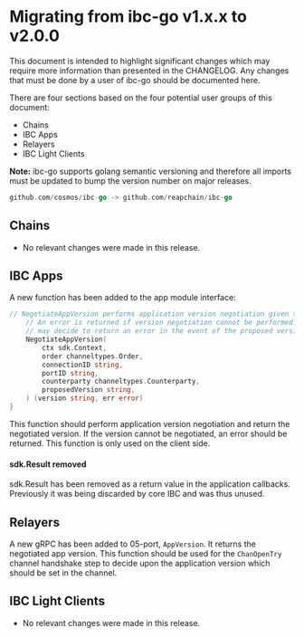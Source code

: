 # Migrating from ibc-go v1.x.x to v2.0.0

This document is intended to highlight significant changes which may require more information than presented in the CHANGELOG.
Any changes that must be done by a user of ibc-go should be documented here.

There are four sections based on the four potential user groups of this document:
- Chains
- IBC Apps
- Relayers
- IBC Light Clients

**Note:** ibc-go supports golang semantic versioning and therefore all imports must be updated to bump the version number on major releases.
```go
github.com/cosmos/ibc-go -> github.com/reapchain/ibc-go
```

## Chains

- No relevant changes were made in this release.

## IBC Apps

A new function has been added to the app module interface:
```go
// NegotiateAppVersion performs application version negotiation given the provided channel ordering, connectionID, portID, counterparty and proposed version.
    // An error is returned if version negotiation cannot be performed. For example, an application module implementing this interface
    // may decide to return an error in the event of the proposed version being incompatible with it's own
    NegotiateAppVersion(
        ctx sdk.Context,
        order channeltypes.Order,
        connectionID string,
        portID string,
        counterparty channeltypes.Counterparty,
        proposedVersion string,
    ) (version string, err error)
}
```

This function should perform application version negotiation and return the negotiated version. If the version cannot be negotiated, an error should be returned. This function is only used on the client side.

#### sdk.Result removed

sdk.Result has been removed as a return value in the application callbacks. Previously it was being discarded by core IBC and was thus unused.

## Relayers

A new gRPC has been added to 05-port, `AppVersion`. It returns the negotiated app version. This function should be used for the `ChanOpenTry` channel handshake step to decide upon the application version which should be set in the channel.

## IBC Light Clients

- No relevant changes were made in this release.
